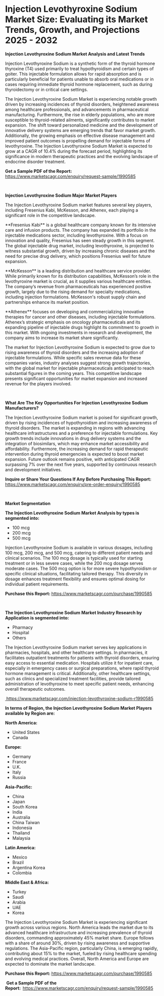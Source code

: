 <p><h1>Injection Levothyroxine Sodium Market Size: Evaluating its Market Trends, Growth, and Projections 2025 - 2032</h1></p><p><strong>Injection Levothyroxine Sodium Market Analysis and Latest Trends</strong></p>
<p><p>Injection Levothyroxine Sodium is a synthetic form of the thyroid hormone thyroxine (T4) used primarily to treat hypothyroidism and certain types of goiter. This injectable formulation allows for rapid absorption and is particularly beneficial for patients unable to absorb oral medications or in cases requiring immediate thyroid hormone replacement, such as during thyroidectomy or in critical care settings.</p><p>The Injection Levothyroxine Sodium Market is experiencing notable growth driven by increasing incidences of thyroid disorders, heightened awareness among healthcare professionals, and advancements in pharmaceutical manufacturing. Furthermore, the rise in elderly populations, who are more susceptible to thyroid-related ailments, significantly contributes to market expansion. The shift toward personalized medicine and the development of innovative delivery systems are emerging trends that favor market growth. Additionally, the growing emphasis on effective disease management and improved patient outcomes is propelling demand for injectable forms of levothyroxine. The Injection Levothyroxine Sodium Market is expected to grow at a CAGR of 10.4% during the forecast period, highlighting its significance in modern therapeutic practices and the evolving landscape of endocrine disorder treatment.</p></p>
<p><strong>Get a Sample PDF of the Report:&nbsp;</strong> <a href="https://www.marketscagr.com/enquiry/request-sample/1990585?utm_campaign=1836&utm_medium=2&utm_source=Github&utm_content=ia&utm_term=19042025&utm_id=injection-levothyroxine-sodium">https://www.marketscagr.com/enquiry/request-sample/1990585</a></p>
<p>&nbsp;</p>
<p><strong>Injection Levothyroxine Sodium Major Market Players</strong></p>
<p><p>The Injection Levothyroxine Sodium market features several key players, including Fresenius Kabi, McKesson, and Athenex, each playing a significant role in the competitive landscape.</p><p>**Fresenius Kabi** is a global healthcare company known for its intensive care and infusion products. The company has expanded its portfolio in the injectable medications sector, including levothyroxine. With a focus on innovation and quality, Fresenius has seen steady growth in this segment. The global injectable drug market, including levothyroxine, is projected to witness substantial growth, driven by increasing chronic diseases and the need for precise drug delivery, which positions Fresenius well for future expansion.</p><p>**McKesson** is a leading distribution and healthcare service provider. While primarily known for its distribution capabilities, McKesson’s role in the levothyroxine market is crucial, as it supplies various healthcare entities. The company’s revenue from pharmaceuticals has experienced positive growth, largely due to the rising demand for specialty medications, including injection formulations. McKesson's robust supply chain and partnerships enhance its market position.</p><p>**Athenex** focuses on developing and commercializing innovative therapies for cancer and other diseases, including injectable formulations. Athenex’s strategic emphasis on oncology pharmaceuticals and its expanding pipeline of injectable drugs highlight its commitment to growth in this market. With ongoing investments in research and development, the company aims to increase its market share significantly.</p><p>The market for Injection Levothyroxine Sodium is expected to grow due to rising awareness of thyroid disorders and the increasing adoption of injectable formulations. While specific sales revenue data for these companies varies, industry analyses suggest strong growth trajectories, with the global market for injectable pharmaceuticals anticipated to reach substantial figures in the coming years. This competitive landscape presents significant opportunities for market expansion and increased revenue for the players involved.</p></p>
<p>&nbsp;</p>
<p><strong>What Are The Key Opportunities For Injection Levothyroxine Sodium Manufacturers?</strong></p>
<p><p>The Injection Levothyroxine Sodium market is poised for significant growth, driven by rising incidences of hypothyroidism and increasing awareness of thyroid disorders. The market is expanding in regions with advancing healthcare infrastructures and a preference for injectable formulations. Key growth trends include innovations in drug delivery systems and the integration of biosimilars, which may enhance market accessibility and affordability. Furthermore, the increasing demand for rapid therapeutic intervention during thyroid emergencies is expected to boost market expansion. Future outlook remains positive, with anticipated CAGR surpassing 7% over the next five years, supported by continuous research and development initiatives.</p></p>
<p><strong>Inquire or Share Your Questions If Any Before Purchasing This Report:</strong> <a href="https://www.marketscagr.com/enquiry/pre-order-enquiry/1990585?utm_campaign=1836&utm_medium=2&utm_source=Github&utm_content=ia&utm_term=19042025&utm_id=injection-levothyroxine-sodium">https://www.marketscagr.com/enquiry/pre-order-enquiry/1990585</a></p>
<p>&nbsp;</p>
<p><strong>Market Segmentation</strong></p>
<p><strong>The Injection Levothyroxine Sodium Market Analysis by types is segmented into:</strong></p>
<p><ul><li>100 mcg</li><li>200 mcg</li><li>500 mcg</li></ul></p>
<p><p>Injection Levothyroxine Sodium is available in various dosages, including 100 mcg, 200 mcg, and 500 mcg, catering to different patient needs and clinical scenarios. The 100 mcg dosage is typically used for starting treatment or in less severe cases, while the 200 mcg dosage serves moderate cases. The 500 mcg option is for more severe hypothyroidism or specific clinical situations, facilitating tailored therapy. This diversity in dosage enhances treatment flexibility and ensures optimal dosing for individual patient requirements.</p></p>
<p><strong>Purchase this Report:&nbsp;</strong><a href="https://www.marketscagr.com/purchase/1990585?utm_campaign=1836&utm_medium=2&utm_source=Github&utm_content=ia&utm_term=19042025&utm_id=injection-levothyroxine-sodium">https://www.marketscagr.com/purchase/1990585</a></p>
<p>&nbsp;</p>
<p><strong>The Injection Levothyroxine Sodium Market Industry Research by Application is segmented into:</strong></p>
<p><ul><li>Pharmacy</li><li>Hospital</li><li>Others</li></ul></p>
<p><p>The Injection Levothyroxine Sodium market serves key applications in pharmacies, hospitals, and other healthcare settings. In pharmacies, it facilitates outpatient treatments for patients with thyroid disorders, ensuring easy access to essential medication. Hospitals utilize it for inpatient care, especially in emergency cases or surgical preparations, where rapid thyroid hormone management is critical. Additionally, other healthcare settings, such as clinics and specialized treatment facilities, provide tailored administration of levothyroxine to meet specific patient needs, enhancing overall therapeutic outcomes.</p></p>
<p><a href="https://www.marketscagr.com/injection-levothyroxine-sodium-r1990585?utm_campaign=1836&utm_medium=2&utm_source=Github&utm_content=ia&utm_term=19042025&utm_id=injection-levothyroxine-sodium">&nbsp;https://www.marketscagr.com/injection-levothyroxine-sodium-r1990585</a></p>
<p><strong>In terms of Region, the Injection Levothyroxine Sodium Market Players available by Region are:</strong></p>
<p>
    <p> <strong> North America: </strong>
        <ul>
            <li>United States</li>
            <li>Canada</li>
        </ul>
        </p> 
    <p> <strong> Europe: </strong>
        <ul>
            <li>Germany</li>
            <li>France</li>
            <li>U.K.</li>
            <li>Italy</li>
            <li>Russia</li>
        </ul>
        </p> 
    <p> <strong> Asia-Pacific: </strong>
        <ul>
            <li>China</li>
            <li>Japan</li>
            <li>South Korea</li>
            <li>India</li>
            <li>Australia</li>
            <li>China Taiwan</li>
            <li>Indonesia</li>
            <li>Thailand</li>
            <li>Malaysia</li>
        </ul>
        </p> 
    <p> <strong> Latin America: </strong>
        <ul>
            <li>Mexico</li>
            <li>Brazil</li>
            <li>Argentina Korea</li>
            <li>Colombia</li>
        </ul>
        </p> 
    <p> <strong> Middle East & Africa: </strong>
        <ul>
            <li>Turkey</li>
            <li>Saudi</li>
            <li>Arabia</li>
            <li>UAE</li>
            <li>Korea</li>
        </ul>
    </p>
    </p>
<p><p>The Injection Levothyroxine Sodium Market is experiencing significant growth across various regions. North America leads the market due to its advanced healthcare infrastructure and increasing prevalence of thyroid disorders, commanding approximately 45% market share. Europe follows with a share of around 30%, driven by rising awareness and supportive regulations. The Asia-Pacific region, particularly China, is emerging rapidly, contributing about 15% to the market, fueled by rising healthcare spending and evolving medical practices. Overall, North America and Europe are expected to dominate the market landscape.</p></p>
<p><strong>Purchase this Report: </strong><a href="https://www.marketscagr.com/purchase/1990585?utm_campaign=1836&utm_medium=2&utm_source=Github&utm_content=ia&utm_term=19042025&utm_id=injection-levothyroxine-sodium">https://www.marketscagr.com/purchase/1990585</a></p>
<p>&nbsp;<strong>Get a Sample PDF of the Report:&nbsp;&nbsp;</strong><a href="https://www.marketscagr.com/enquiry/request-sample/1990585?utm_campaign=1836&utm_medium=2&utm_source=Github&utm_content=ia&utm_term=19042025&utm_id=injection-levothyroxine-sodium">https://www.marketscagr.com/enquiry/request-sample/1990585</a></p>
<p><strong></strong></p>
<p><p></p><p></p><p></p></p>